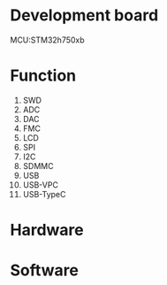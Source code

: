 # Development board

MCU:STM32h750xb

# Function

1. SWD
2. ADC
3. DAC
4. FMC
5. LCD
6. SPI
7. I2C
8. SDMMC
9. USB
10. USB-VPC
11. USB-TypeC

# Hardware

# Software
